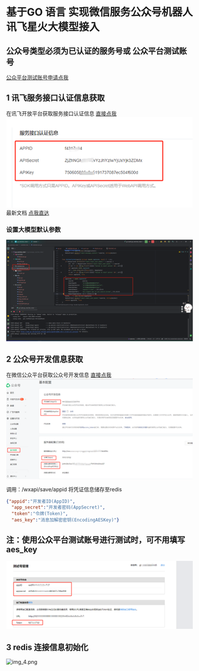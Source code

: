 # 基于GO 语言 实现微信服务公众号机器人讯飞星火大模型接入
## 公众号类型必须为已认证的服务号或 公众平台测试账号
[公众平台测试账号申请点我](http://mp.weixin.qq.com/debug/cgi-bin/sandbox?t=sandbox/login&token=1783321109&lang=zh_CN)
## 1 讯飞服务接口认证信息获取
在讯飞开放平台获取服务接口认证信息 [直接点我](https://console.xfyun.cn/services/iat)
![img.png](img.png)
最新文档 [点我直达](https://www.xfyun.cn/doc/spark/Web.html)

### 设置大模型默认参数
![img_3.png](img_3.png)

## 2 公众号开发信息获取
在微信公众平台获取公众号开发信息 [直接点我](https://mp.weixin.qq.com/advanced/advanced?action=dev&t=advanced/dev&token=1783321109&lang=zh_CN)
![img_1.png](img_1.png)

调用：/wxapi/save/appid 将凭证信息储存至redis


```json
{"appid":"开发者ID(AppID)",
  "app_secret":"开发者密码(AppSecret)",
  "token":"令牌(Token)",
  "aes_key":"消息加解密密钥(EncodingAESKey)"}
```

## 注：使用公众平台测试账号进行测试时，可不用填写aes_key
![img_2.png](img_2.png)



## 3 redis 连接信息初始化
![img_4.png](ttps://github.com/shuaidaodehongshaorou/go_wechat_robot/blob/master/img_4.png)















